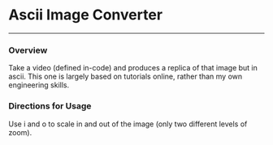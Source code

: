 # Ascii Image Converter

---------

### Overview

Take a video (defined in-code) and produces a replica
of that image but in ascii. This one is largely based on tutorials
online, rather than my own engineering skills.

### Directions for Usage

Use i and o to scale in and out of the image (only two different
levels of zoom).